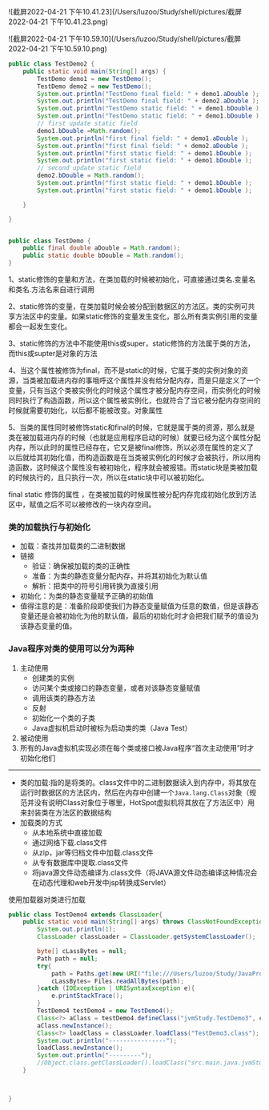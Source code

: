 ![截屏2022-04-21 下午10.41.23](/Users/luzoo/Study/shell/pictures/截屏2022-04-21 下午10.41.23.png)

![截屏2022-04-21 下午10.59.10](/Users/luzoo/Study/shell/pictures/截屏2022-04-21 下午10.59.10.png)

```java
public class TestDemo2 {
    public static void main(String[] args) {
        TestDemo demo1 = new TestDemo();
        TestDemo demo2 = new TestDemo();
        System.out.println("TestDemo final field: " + demo1.aDouble );
        System.out.println("TestDemo final field: " + demo2.aDouble );
        System.out.println("TestDemo static field: " + demo1.bDouble );
        System.out.println("TestDemo static field: " + demo1.bDouble );
        // first update static field
        demo1.bDouble =Math.random();
        System.out.println("first final field: " + demo1.aDouble );
        System.out.println("first final field: " + demo2.aDouble );
        System.out.println("first static field: " + demo1.bDouble );
        System.out.println("first static field: " + demo1.bDouble );
        // second update static field
        demo2.bDouble = Math.random();
        System.out.println("first static field: " + demo1.bDouble );
        System.out.println("first static field: " + demo1.bDouble );

    }

}


public class TestDemo {
    public final double aDouble = Math.random();
    public static double bDouble = Math.random();
}


```

1、static修饰的变量和方法，在类加载的时候被初始化，可直接通过类名.变量名和类名.方法名来自进行调用

2、static修饰的变量，在类加载时候会被分配到数据区的方法区。类的实例可共享方法区中的变量。如果static修饰的变量发生变化，那么所有类实例引用的变量都会一起发生变化。

3、static修饰的方法中不能使用this或super，static修饰的方法属于类的方法，而this或supter是对象的方法



4、当这个属性被修饰为final，而不是static的时候，它属于类的实例对象的资源，当类被加载进内存的事哦呼这个属性并没有给分配内存，而是只是定义了一个变量，只有当这个类被实例化的时候这个属性才被分配内存空间，而实例化的时候同时执行了构造函数，所以这个属性被实例化，也就符合了当它被分配内存空间的时候就需要初始化，以后都不能被改变。对象属性



5、当类的属性同时被修饰static和final的时候，它就是属于类的资源，那么就是类在被加载进内存的时候（也就是应用程序启动的时候）就要已经为这个属性分配内存，所以此时的属性已经存在，它又是被final修饰，所以必须在属性的定义了以后就给其初始化值，而构造函数是在当类被实例化的时候才会被执行，所以用构造函数，这时候这个属性没有被初始化，程序就会被报错。而static块是类被加载的时候执行的，且只执行一次，所以在static块中可以被初始化。



final static 修饰的属性 ，在类被加载的时候属性被分配内存完成初始化放到方法区中，赋值之后不可以被修改的一块内存空间。



### 类的加载执行与初始化

- 加载：查找并加载类的二进制数据
- 链接
  - 验证：确保被加载的类的正确性
  - 准备：为类的静态变量分配内存，并将其初始化为默认值
  - 解析：把类中的符号引用转换为直接引用
- 初始化：为类的静态变量赋予正确的初始值
- 值得注意的是：准备阶段即使我们为静态变量赋值为任意的数值，但是该静态变量还是会被初始化为他的默认值，最后的初始化时才会把我们赋予的值设为该静态变量的值。

### Java程序对类的使用可以分为两种

1. 主动使用
   - 创建类的实例
   - 访问某个类或接口的静态变量，或者对该静态变量赋值
   - 调用该类的静态方法
   - 反射
   - 初始化一个类的子类
   - Java虚拟机启动时被标为启动类的类（Java Test）
2. 被动使用
3. 所有的Java虚拟机实现必须在每个类或接口被Java程序“首次主动使用”时才初始化他们

------

- 类的加载:指的是将类的。class文件中的二进制数据读入到内存中，将其放在运行时数据区的方法区内，然后在内存中创建一个`Java.lang.Class`对象（规范并没有说明Class对象位于哪里，HotSpot虚拟机将其放在了方法区中）用来封装类在方法区的数据结构
- 加载类的方式
  - 从本地系统中直接加载
  - 通过网络下载.class文件
  - 从zip，jar等归档文件中加载.class文件
  - 从专有数据库中提取.class文件
  - 将java源文件动态编译为.class文件（将JAVA源文件动态编译这种情况会在动态代理和web开发中jsp转换成Servlet）



使用加载器对类进行加载 



```java
public class TestDemo4 extends ClassLoader{
    public static void main(String[] args) throws ClassNotFoundException, InstantiationException, IllegalAccessException {
        System.out.println(1);
        ClassLoader classLoader = ClassLoader.getSystemClassLoader();

        byte[] cLassBytes = null;
        Path path = null;
        try{
            path = Paths.get(new URI("file:///Users/luzoo/Study/JavaProject/NettyStudy/target/classes/jvmStudy/TestDemo3.class"));
            cLassBytes= Files.readAllBytes(path);
        }catch (IOException | URISyntaxException e){
            e.printStackTrace();
        }
        TestDemo4 testDemo4 = new TestDemo4();
        Class<?> aClass = testDemo4.defineClass("jvmStudy.TestDemo3", cLassBytes, 0, cLassBytes.length);
        aClass.newInstance();
        Class<?> loadClass = classLoader.loadClass("TestDemo3.class");
        System.out.println("----------------");
        loadClass.newInstance();
        System.out.println("---------");
        //Object.class.getClassLoader().loadClass("src.main.java.jvmStudy.class");
    }



}

```





